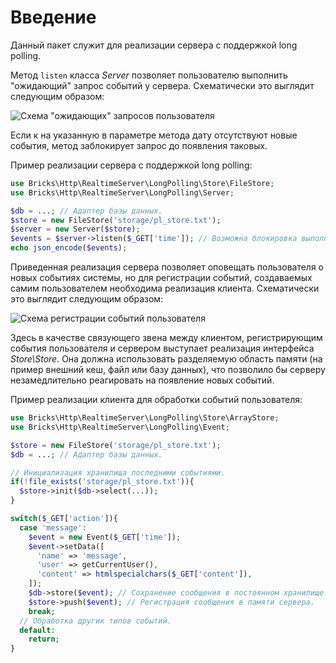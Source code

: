 # Введение

Данный пакет служит для реализации сервера с поддержкой long polling.

Метод `listen` класса _Server_ позволяет пользователю выполнить "ожидающий" 
запрос событий у сервера. Схематически это выглядит следующим образом:

![Схема "ожидающих" запросов 
пользователя](http://plantuml.com:80/plantuml/png/SqmkoIzIA2rEBUBY0f4AkdOAGAeCoB9IoCaiBadDqqWkBIfApIi9oSnDrUHABafDB4bLA0PgI-M2gWJf0V61Ml9Iox68fgUMe9e2aG2gI4vCpW2fIClCIu698ZiXhpGdXwe6kfO1zKJ7miq4oe7zZP211GDK6CaQ1Lk5Wlm23QX2JRsapAAIZ9J4IW00)

Если к на указанную в параметре метода дату отсутствуют новые события, метод 
заблокирует запрос до появления таковых.

Пример реализации сервера с поддержкой long polling:

```php
use Bricks\Http\RealtimeServer\LongPolling\Store\FileStore;
use Bricks\Http\RealtimeServer\LongPolling\Server;

$db = ...; // Адаптер базы данных.
$store = new FileStore('storage/pl_store.txt');
$server = new Server($store);
$events = $server->listen($_GET['time']); // Возможна блокировка выполнения.
echo json_encode($events);
```

Приведенная реализация сервера позволяет оповещать пользователя о новых событиях 
системы, но для регистрации событий, создаваемых самим пользователем необходима 
реализация клиента. Схематически это выглядит следующим образом:

![Схема регистрации событий 
пользователя](http://plantuml.com:80/plantuml/png/SqmkoIzIA2rEBUBY0f4AkdOAoJcPgNab2bOAhcL0cWlA1Kga9045Yu4QKf44mNoWU45fSOO6M8Sc5z2WCf1PG6cmeL2ZecC1)

Здесь в качестве связующего звена между клиентом, регистрирующим события 
пользователя и сервером выступает реализация интерфейса _Store\Store_. Она 
должна использовать разделяемую область памяти (на пример внешний кеш, файл или 
базу данных), что позволило бы серверу незамедлительно реагировать на появление 
новых событий.

Пример реализации клиента для обработки событий пользователя:

```php
use Bricks\Http\RealtimeServer\LongPolling\Store\ArrayStore;
use Bricks\Http\RealtimeServer\LongPolling\Event;

$store = new FileStore('storage/pl_store.txt');
$db = ...; // Адаптер базы данных.

// Инициализация хранилища последними событиями.
if(!file_exists('storage/pl_store.txt')){
  $store->init($db->select(...));
}

switch($_GET['action']){
  case 'message':
    $event = new Event($_GET['time']);
    $event->setData([
      'name' => 'message',
      'user' => getCurrentUser(),
      'content' => htmlspecialchars($_GET['content']),
    ]);
    $db->store($event); // Сохранение сообщения в постоянном хранилище.
    $store->push($event); // Регистрация сообщения в памяти сервера.
    break;
  // Обработка других типов событий.
  default:
    return;
}
```
